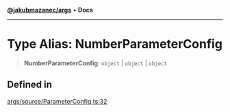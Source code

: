 [**@jakubmazanec/args**](../README.md) • **Docs**

---

# Type Alias: NumberParameterConfig

> **NumberParameterConfig**: `object` \| `object` \| `object`

## Defined in

[args/source/ParameterConfig.ts:32](https://github.com/jakubmazanec/tools/blob/043f017b24789eba8a7eb285e0e1042ac4eaaeea/packages/args/source/ParameterConfig.ts#L32)
